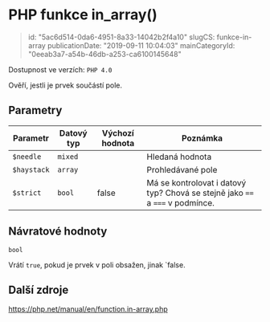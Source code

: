 PHP funkce in_array()
================================

> id: "5ac6d514-0da6-4951-8a33-14042b2f4a10"
> slugCS: funkce-in-array
> publicationDate: "2019-09-11 10:04:03"
> mainCategoryId: "0eeab3a7-a54b-46db-a253-ca6100145648"

Dostupnost ve verzích: `PHP 4.0`

Ověří, jestli je prvek součástí pole.

Parametry
--------------

| Parametr | Datový typ | Výchozí hodnota | Poznámka |
|-----|-----|-----|-----|
| `$needle` | `mixed` |  | Hledaná hodnota |
| `$haystack` | `array` |  | Prohledávané pole |
| `$strict` | `bool` | false | Má se kontrolovat i datový typ? Chová se stejně jako `==` a `===` v podmínce. |


Návratové hodnoty
----------------

`bool`

Vrátí `true`, pokud je prvek v poli obsažen, jinak `false.

Další zdroje
------------

https://php.net/manual/en/function.in-array.php
